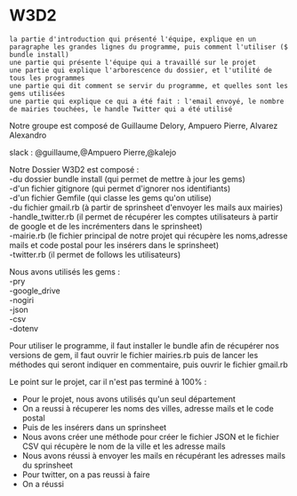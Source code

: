 # W3D2


    la partie d'introduction qui présenté l'équipe, explique en un paragraphe les grandes lignes du programme, puis comment l'utiliser ($ bundle install)
    une partie qui présente l'équipe qui a travaillé sur le projet
    une partie qui explique l'arborescence du dossier, et l'utilité de tous les programmes
    une partie qui dit comment se servir du programme, et quelles sont les gems utilisées
    une partie qui explique ce qui a été fait : l'email envoyé, le nombre de mairies touchées, le handle Twitter qui a été utilisé

Notre groupe est composé de Guillaume Delory, Ampuero Pierre, Alvarez Alexandro<br>

slack : @guillaume,@Ampuero Pierre,@kalejo<br>

Notre Dossier W3D2 est composé :<br>
  -du dossier bundle install (qui permet de mettre à jour les gems)<br>
  -d'un fichier gitignore (qui permet d'ignorer nos identifiants)<br>
  -d'un fichier Gemfile (qui classe les gems qu'on utilise)<br>
  -du fichier gmail.rb (à partir de sprinsheet d'envoyer les mails aux mairies)<br>
  -handle_twitter.rb (il permet de récupérer les comptes utilisateurs à partir de google et de les incrémenters dans le sprinsheet)<br>
  -mairie.rb (le fichier principal de notre projet qui récupère les noms,adresse mails et code postal pour les insérers dans
  le sprinsheet)<br>
  -twitter.rb (il permet de follows les utilisateurs)<br>
  
Nous avons utilisés les gems :<br>
-pry<br>
-google_drive<br>
-nogiri<br>
-json<br>
-csv<br>
-dotenv<br>

Pour utiliser le programme, il faut installer le bundle afin de récupérer nos versions de gem, il faut ouvrir le fichier
mairies.rb puis de lancer les méthodes qui seront indiquer en commentaire, puis ouvrir le fichier gmail.rb

Le point sur le projet, car il n'est pas terminé à 100% :

- Pour le projet, nous avons utilisés qu'un seul département
- On a reussi à récuperer les noms des villes, adresse mails et le code postal
- Puis de les insérers dans un sprinsheet
- Nous avons créer une méthode pour créer le fichier JSON et le fichier CSV qui récupère le nom de la ville et les adresse mails
- Nous avons réussi à envoyer les mails en récupérant les adresses mails du sprinsheet
- Pour twitter, on a pas reussi à faire
- On a réussi 
